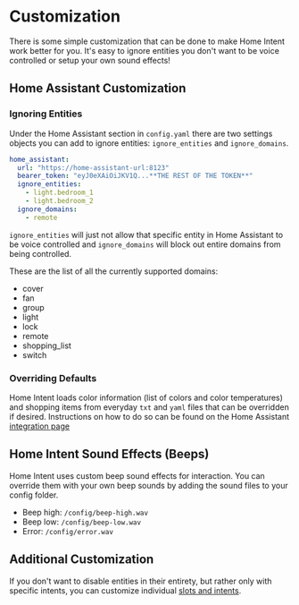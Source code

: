 # Customization
There is some simple customization that can be done to make Home Intent work better for you. It's easy to ignore entities you don't want to be voice controlled or setup your own sound effects!

## Home Assistant Customization

### Ignoring Entities

Under the Home Assistant section in `config.yaml` there are two settings objects you can add to ignore entities: `ignore_entities` and `ignore_domains`.

```yaml
home_assistant:
  url: "https://home-assistant-url:8123"
  bearer_token: "eyJ0eXAiOiJKV1Q...**THE REST OF THE TOKEN**"
  ignore_entities:
  	- light.bedroom_1
  	- light.bedroom_2
  ignore_domains:
  	- remote
```

`ignore_entities` will just not allow that specific entity in Home Assistant to be voice controlled and `ignore_domains` will block out entire domains from being controlled.

These are the list of all the currently supported domains:

  * cover
  * fan
  * group
  * light
  * lock
  * remote
  * shopping_list
  * switch

### Overriding Defaults

Home Intent loads color information (list of colors and color temperatures) and shopping items from everyday `txt` and `yaml` files that can be overridden if desired. Instructions on how to do so can be found on the Home Assistant [integration page](../integrations/home-assistant.md#advanced-customization)

## Home Intent Sound Effects (Beeps)
Home Intent uses custom beep sound effects for interaction. You can override them with your own beep sounds by adding the sound files to your config folder.

 * Beep high: `/config/beep-high.wav`
 * Beep low: `/config/beep-low.wav`
 * Error: `/config/error.wav`


## Additional Customization
If you don't want to disable entities in their entirety, but rather only with specific intents, you can customize individual [slots and intents](./advanced-features/component-customization.md).